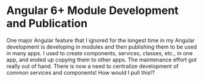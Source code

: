 # Angular 6+ Module Development and Publication

One major Angular feature that I ignored for the longest time in my Angular development is developing in modules and then publishing them to be used in many apps.
I used to create components, services, classes, etc., in one app, and ended up copying them to other apps. The maintenance effort got really out of hand. There is
now a need to centralize development of common services and components! How would I pull this!?